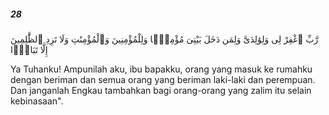 ##### 28

<span class="ayah">رَّبِّ ٱغْفِرْ لِى وَلِوَٰلِدَىَّ وَلِمَن دَخَلَ بَيْتِىَ مُؤْمِنًۭا وَلِلْمُؤْمِنِينَ وَٱلْمُؤْمِنَٰتِ وَلَا تَزِدِ ٱلظَّٰلِمِينَ إِلَّا تَبَارًۢا</span>

<span class="ayah_translation">Ya Tuhanku! Ampunilah aku, ibu bapakku, orang yang masuk ke rumahku dengan beriman dan semua orang yang beriman laki-laki dan perempuan. Dan janganlah Engkau tambahkan bagi orang-orang yang zalim itu selain kebinasaan".</span>
